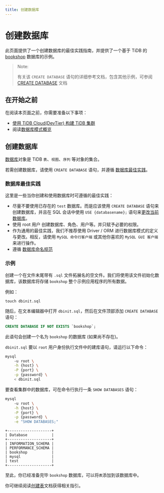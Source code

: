 ```yaml
---
title: 创建数据库
---
```


# 创建数据库

此页面提供了一个创建数据库的最佳实践指南，并提供了一个基于 TiDB 的 [bookshop](/develop/bookshop-schema-design.md) 数据库的示例。

> Note:
>
> 有关该 `CREATE DATABASE` 语句的详细参考文档，包含其他示例，可参阅 [CREATE DATABASE](https://docs.pingcap.com/zh/tidb/stable/sql-statement-create-database) 文档

## 在开始之前

在阅读本页面之前，你需要准备以下事项：

- [使用 TiDB Cloud(DevTier) 构建 TiDB 集群](/develop/build-cluster-in-cloud.md)
- 阅读[数据库模式概览](/develop/schema-design-overview.md)

## 创建数据库

[数据库](/develop/schema-design-overview.md#数据库-database)对象是 TiDB `表`、`视图`、`序列` 等对象的集合。

若需创建数据库，请使用 `CREATE DATABASE` 语句，并遵循 [数据库最佳实践](#数据库最佳实践)。

### 数据库最佳实践

这里是一些当你创建和使用数据库时可遵循的最佳实践：

- 尽量不要使用已存在的 `test` 数据库。而是应该使用 `CREATE DATABASE` 语句来创建数据库，并且在 SQL 会话中使用 `USE {databasename};` 语句来[更改当前数据库](https://docs.pingcap.com/zh/tidb/stable/sql-statement-use)。
- 使用 root 用户 创建数据库、角色、用户等。并只赋予必要的权限。
- 作为通用的最佳实践，我们不推荐使用 Driver / ORM 进行数据库模式的定义与更改。相反，请使用 `MySQL 命令行客户端` 或其他你喜欢的 `MySQL GUI 客户端` 来进行操作。
- 遵循 [数据库命名规范](/develop/object-naming-guidelines.md#2-数据库命名规范)

### 示例

创建一个在文件末尾带有 `.sql` 文件拓展名的空文件。我们将使用该文件初始化数据库，该数据库将存储 `bookshop` 整个示例应用程序的所有数据。

例如：

```
touch dbinit.sql
```

随后，在文本编辑器中打开 `dbinit.sql`，然后在文件顶部添加 `CREATE DATABASE` 语句：

```sql
CREATE DATABASE IF NOT EXISTS `bookshop`;
```

此语句会创建一个名为 `bookshop` 的数据库 (如果尚不存在)。

`dbinit.sql` 要以 `root` 用户身份执行文件中的建库语句，请运行以下命令：

```sh
mysql
    -u root \
    -h {host} \
    -P {port} \
    -p {password} \
    < dbinit.sql
```

要查看集群中的数据库，可在命令行执行一条 `SHOW DATABASES` 语句：

```sh
mysql
    -u root \
    -h {host} \
    -P {port} \
    -p {password} \
    -e "SHOW DATABASES;"
```

```
+--------------------+
| Database           |
+--------------------+
| INFORMATION_SCHEMA |
| PERFORMANCE_SCHEMA |
| bookshop           |
| mysql              |
| test               |
+--------------------+
```

至此，你已经准备完毕 `bookshop` 数据库，可以将`表`添加到该数据库中。

你可继续阅读[创建表](/develop/create-table.md)文档获得相关指引。
